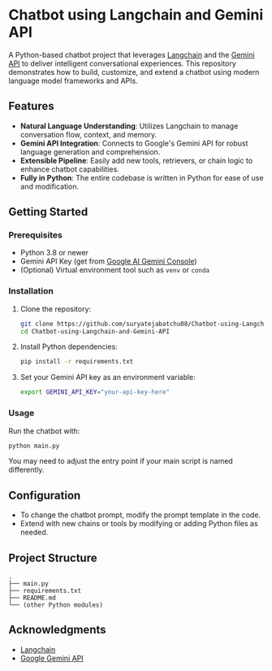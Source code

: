 # Chatbot using Langchain and Gemini API

A Python-based chatbot project that leverages [Langchain](https://github.com/hwchase17/langchain) and the [Gemini API](https://ai.google.dev/gemini-api/docs) to deliver intelligent conversational experiences. This repository demonstrates how to build, customize, and extend a chatbot using modern language model frameworks and APIs.

## Features

- **Natural Language Understanding**: Utilizes Langchain to manage conversation flow, context, and memory.
- **Gemini API Integration**: Connects to Google's Gemini API for robust language generation and comprehension.
- **Extensible Pipeline**: Easily add new tools, retrievers, or chain logic to enhance chatbot capabilities.
- **Fully in Python**: The entire codebase is written in Python for ease of use and modification.

## Getting Started

### Prerequisites

- Python 3.8 or newer
- Gemini API Key (get from [Google AI Gemini Console](https://ai.google.dev/))
- (Optional) Virtual environment tool such as `venv` or `conda`

### Installation

1. Clone the repository:
    ```bash
    git clone https://github.com/suryatejabatchu08/Chatbot-using-Langchain-and-Gemini-API.git
    cd Chatbot-using-Langchain-and-Gemini-API
    ```

2. Install Python dependencies:
    ```bash
    pip install -r requirements.txt
    ```

3. Set your Gemini API key as an environment variable:
    ```bash
    export GEMINI_API_KEY="your-api-key-here"
    ```

### Usage

Run the chatbot with:

```bash
python main.py
```

You may need to adjust the entry point if your main script is named differently.

## Configuration

- To change the chatbot prompt, modify the prompt template in the code.
- Extend with new chains or tools by modifying or adding Python files as needed.

## Project Structure

```
.
├── main.py
├── requirements.txt
├── README.md
└── (other Python modules)
```

## Acknowledgments

- [Langchain](https://github.com/hwchase17/langchain)
- [Google Gemini API](https://ai.google.dev/)
